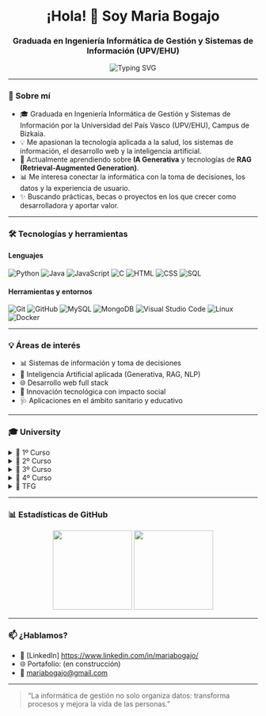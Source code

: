 <h1 align="center">¡Hola! 👋 Soy Maria Bogajo</h1>
<h3 align="center">Graduada en Ingeniería Informática de Gestión y Sistemas de Información (UPV/EHU)</h3>

<p align="center">
  <img src="https://readme-typing-svg.herokuapp.com?font=Fira+Code&size=18&duration=3000&pause=1000&center=true&vCenter=true&width=435&lines=💻+Desarrollo,+Datos+y+Gestión;📚+Siempre+aprendiendo+y+creando;🚀+En+búsqueda+de+retos+con+impacto" alt="Typing SVG" />
</p>

---

### 🌱 Sobre mí

- 🎓 Graduada en Ingeniería Informática de Gestión y Sistemas de Información por la Universidad del País Vasco (UPV/EHU), Campus de Bizkaia.
- 💡 Me apasionan la tecnología aplicada a la salud, los sistemas de información, el desarrollo web y la inteligencia artificial.
- 🧠 Actualmente aprendiendo sobre **IA Generativa** y tecnologías de **RAG (Retrieval-Augmented Generation)**.
- 📊 Me interesa conectar la informática con la toma de decisiones, los datos y la experiencia de usuario.
- ✨ Buscando prácticas, becas o proyectos en los que crecer como desarrolladora y aportar valor.

---

### 🛠️ Tecnologías y herramientas

#### Lenguajes
![Python](https://img.shields.io/badge/Python-3776AB?style=flat&logo=python&logoColor=white)
![Java](https://img.shields.io/badge/Java-ED8B00?style=flat&logo=java&logoColor=white)
![JavaScript](https://img.shields.io/badge/JavaScript-F7DF1E?style=flat&logo=javascript&logoColor=black)
![C](https://img.shields.io/badge/C-00599C?style=flat&logo=c&logoColor=white)
![HTML](https://img.shields.io/badge/HTML5-E34F26?style=flat&logo=html5&logoColor=white)
![CSS](https://img.shields.io/badge/CSS3-1572B6?style=flat&logo=css3&logoColor=white)
![SQL](https://img.shields.io/badge/SQL-003B57?style=flat&logo=postgresql&logoColor=white)

#### Herramientas y entornos
![Git](https://img.shields.io/badge/Git-F05032?style=flat&logo=git&logoColor=white)
![GitHub](https://img.shields.io/badge/GitHub-181717?style=flat&logo=github)
![MySQL](https://img.shields.io/badge/MySQL-4479A1?style=flat&logo=mysql&logoColor=white)
![MongoDB](https://img.shields.io/badge/MongoDB-47A248?style=flat&logo=mongodb&logoColor=white)
![Visual Studio Code](https://img.shields.io/badge/VS%20Code-007ACC?style=flat&logo=visualstudiocode&logoColor=white)
![Linux](https://img.shields.io/badge/Linux-FCC624?style=flat&logo=linux&logoColor=black)
![Docker](https://img.shields.io/badge/Docker-2496ED?style=flat&logo=docker&logoColor=white)

---

### 💡 Áreas de interés

- 📊 Sistemas de información y toma de decisiones
- 🤖 Inteligencia Artificial aplicada (Generativa, RAG, NLP)
- 🌐 Desarrollo web full stack
- 🧪 Innovación tecnológica con impacto social
- 🩺 Aplicaciones en el ámbito sanitario y educativo

---

### 🎓 University

<details>
<summary>📘 1º Curso</summary>

#### 📐 Análisis Matemático  
🔗 [PB-Python](https://github.com/MariaBogajo/PB-Python)

#### 🌐 Fundamentos de Tecnología de Computadores  
🔗 [Enlace al repositorio](#)

#### 📐 Matemática Discreta  
🔗 [Enlace al repositorio](#)

#### 🌐 Principios de Diseño de Sistemas Digitales  
🔗 [Enlace al repositorio](#)

#### 💻 Programación Básica  
🔗 [Enlace al repositorio](#)

#### 📐 Cálculo  
🔗 [Enlace al repositorio](#)

#### 🌐 Estructura de Computadores  
🔗 [Enlace al repositorio](#)

#### 💻 Metodología de la Programación  
🔗 [Enlace al repositorio](#)

#### 💻 Programación Modular y Orientación a Objetos  
🔗 [Enlace al repositorio](#)

#### 📐 Álgebra  
🔗 [Enlace al repositorio](#)

</details>

<details>
<summary>📗 2º Curso</summary>

#### 🌐 Arquitectura de Computadores  
🔗 [Enlace al repositorio](#)

#### 💼 Economía y Administración de Empresas  
🔗 [Enlace al repositorio](#)

#### 💻 Estructuras de Datos y Algoritmos  
🔗 [Enlace al repositorio](#)

#### 🤖 Lenguajes, Computación y Sistemas Inteligentes  
🔗 [Enlace al repositorio](#)

#### 📊 Métodos Estadísticos de la Ingeniería  
🔗 [Enlace al repositorio](#)

#### 🗄️ Bases de Datos  
🔗 [Enlace al repositorio](#)

#### 🧱 Ingeniería del Software  
🔗 [Enlace al repositorio](#)

#### 🌐 Introducción a las Redes de Computadores  
🔗 [Enlace al repositorio](#)

#### 🌐 Introducción a los Sistemas Operativos  
🔗 [Enlace al repositorio](#)

#### 📊 Investigación Operativa  
🔗 [Enlace al repositorio](#)

</details>

<details>
<summary>📙 3º Curso</summary>

#### 🧱 Análisis y Diseño de Sistemas de Información  
🔗 [Enlace al repositorio](#)

#### 🗄️ Diseño de Bases de Datos  
🔗 [Enlace al repositorio](#)

#### 💼 Organización de la Producción  
🔗 [Enlace al repositorio](#)

#### 🗂️ Sistemas de Gestión Integrada  
🔗 [Enlace al repositorio](#)

#### 🔒 Sistemas de Gestión de Seguridad de Sistemas de Información  
🔗 [Enlace al repositorio](#)

#### 🗄️ Administración de Bases de Datos  
🔗 [Enlace al repositorio](#)

#### 🗂️ Gestión de Proyectos  
🔗 [Enlace al repositorio](#)

#### 🌐 Sistemas Web  
🔗 [Enlace al repositorio](#)

#### 📊 Sistemas de Apoyo a la Decisión  
🔗 [Enlace al repositorio](#)

#### 💼 Software de Gestión de Empresa  
🔗 [Enlace al repositorio](#)

</details>

<details>
<summary>📕 4º Curso</summary>

#### 📡 Tecnología de Ingeniería Telemática  
🔗 [Enlace al repositorio](#)

#### 📡 Redes y Servicios Móviles  
🔗 [Enlace al repositorio](#)

#### 📡 Servicios Multimedia  
🔗 [Enlace al repositorio](#)

#### 📡 Despliegue y Gestión de Redes y Servicios  
🔗 [Enlace al repositorio](#)

#### 💻 Técnicas Avanzadas de Programación  
🔗 [Enlace al repositorio](#)

</details>

<details>
<summary>📜 TFG</summary>

#### 🩺🎓 Trabajo de Fin de Grado – SYMDIO  
🔗 [Enlace al repositorio](https://github.com/MariaBogajo/Symdio)

</details>

---

### 📊 Estadísticas de GitHub

<p align="center">
  <img src="https://github-readme-stats.vercel.app/api?username=MariaBogajo&show_icons=true&theme=radical" height="160em"/>
  <img src="https://github-readme-stats.vercel.app/api/top-langs/?username=MariaBogajo&layout=compact&theme=radical" height="160em"/>
</p>

---

### 📫 ¿Hablamos?

- 💼 [LinkedIn] https://www.linkedin.com/in/mariabogajo/
- 🌐 Portafolio: (en construcción)
- 📧 mariabogajo@gmail.com

---

> “La informática de gestión no solo organiza datos: transforma procesos y mejora la vida de las personas.”
